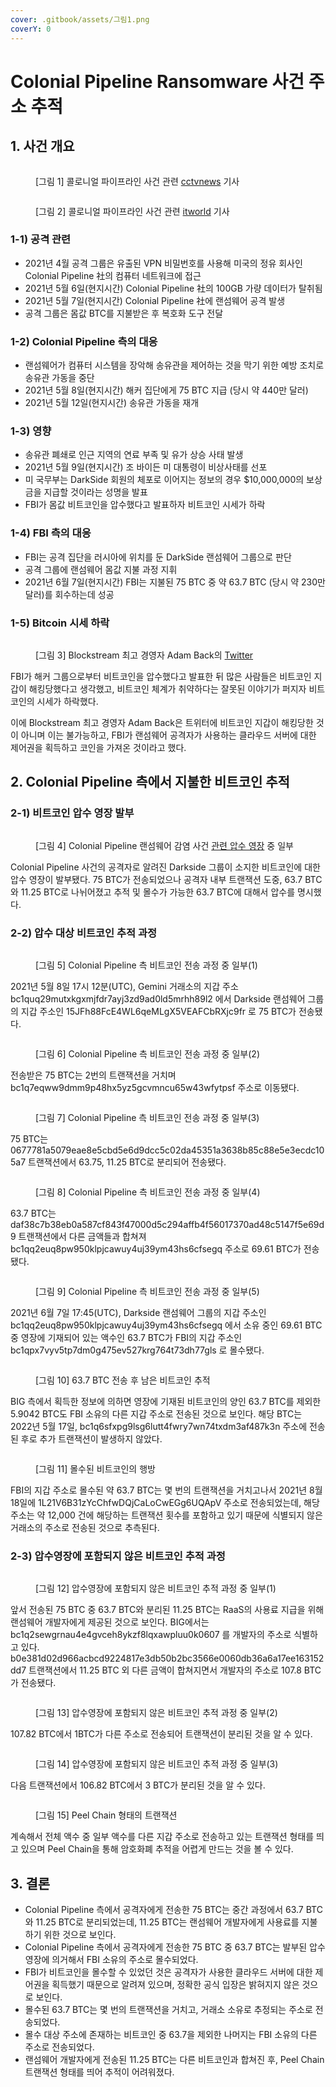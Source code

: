 ```yaml
---
cover: .gitbook/assets/그림1.png
coverY: 0
---
```


# Colonial Pipeline Ransomware 사건 주소 추적

## 1. 사건 개요

<figure><img src=".gitbook/assets/image (14).png" alt=""><figcaption><p>[그림 1] 콜로니얼 파이프라인 사건 관련 <a href="https://www.cctvnews.co.kr/news/articleView.html?idxno=229908">cctvnews</a> 기사</p></figcaption></figure>

<figure><img src=".gitbook/assets/image.png" alt=""><figcaption><p>[그림 2] 콜로니얼 파이프라인 사건 관련 <a href="https://www.itworld.co.kr/news/197089">itworld</a> 기사</p></figcaption></figure>



### 1-1) 공격 관련

* 2021년 4월 공격 그룹은 유출된 VPN 비밀번호를 사용해 미국의 정유 회사인 Colonial Pipeline 社의 컴퓨터 네트워크에 접근
* 2021년 5월 6일(현지시간) Colonial Pipeline 社의 100GB 가량 데이터가 탈취됨
* 2021년 5월 7일(현지시간) Colonial Pipeline 社에 랜섬웨어 공격 발생
* 공격 그룹은 몸값 BTC를 지불받은 후 복호화 도구 전달



### 1-2) Colonial Pipeline 측의 대응

* 랜섬웨어가 컴퓨터 시스템을 장악해 송유관을 제어하는 것을 막기 위한 예방 조치로 송유관 가동을 중단
* 2021년 5월 8일(현지시간) 해커 집단에게 75 BTC 지급 (당시 약 440만 달러)
* 2021년 5월 12일(현지시간) 송유관 가동을 재개



### 1-3) 영향

* 송유관 폐쇄로 인근 지역의 연료 부족 및 유가 상승 사태 발생
* 2021년 5월 9일(현지시간) 조 바이든 미 대통령이 비상사태를 선포
* 미 국무부는 DarkSide 회원의 체포로 이어지는 정보의 경우 $10,000,000의 보상금을 지급할 것이라는 성명을 발표
* FBI가 몸값 비트코인을 압수했다고 발표하자 비트코인 시세가 하락



### 1-4) FBI 측의 대응

* FBI는 공격 집단을 러시아에 위치를 둔 DarkSide 랜섬웨어 그룹으로 판단
* 공격 그룹에 랜섬웨어 몸값 지불 과정 지휘
* 2021년 6월 7일(현지시간) FBI는 지불된 75 BTC 중 약 63.7 BTC (당시 약 230만 달러)를 회수하는데 성공



### 1-5) Bitcoin 시세 하락

<figure><img src=".gitbook/assets/image (3).png" alt=""><figcaption><p>[그림 3] Blockstream 최고 경영자 Adam Back의 <a href="https://twitter.com/adam3us/status/1402182785205518337">Twitter</a></p></figcaption></figure>



FBI가 해커 그룹으로부터 비트코인을 압수했다고 발표한 뒤 많은 사람들은 비트코인 지갑이 해킹당했다고 생각했고, 비트코인 체계가 취약하다는 잘못된 이야기가 퍼지자 비트코인의 시세가 하락했다.

이에 Blockstream 최고 경영자 Adam Back은 트위터에 비트코인 지갑이 해킹당한 것이 아니며 이는 불가능하고, FBI가 랜섬웨어 공격자가 사용하는 클라우드 서버에 대한 제어권을 획득하고 코인을 가져온 것이라고 했다.



## 2. Colonial Pipeline 측에서 지불한 비트코인 추적



### 2-1) 비트코인 압수 영장 발부

<figure><img src=".gitbook/assets/image (33).png" alt=""><figcaption><p>[그림 4] Colonial Pipeline 랜섬웨어 감염 사건 <a href="https://www.justice.gov/d9/press-releases/attachments/2021/06/08/darkside_affidavit.pdf">관련 압수 영장</a> 중 일부</p></figcaption></figure>



Colonial Pipeline 사건의 공격자로 알려진 Darkside 그룹이 소지한 비트코인에 대한 압수 영장이 발부됐다. 75 BTC가 전송되었으나 공격자 내부 트랜잭션 도중, 63.7 BTC와 11.25 BTC로 나뉘어졌고 추적 및 몰수가 가능한 63.7 BTC에 대해서 압수를 명시했다.



### 2-2) 압수 대상 비트코인 추적 과정

<figure><img src=".gitbook/assets/image (15).png" alt=""><figcaption><p>[그림 5] Colonial Pipeline 측 비트코인 전송 과정 중 일부(1)</p></figcaption></figure>



2021년 5월 8일 17시 12분(UTC), Gemini 거래소의 지갑 주소 bc1quq29mutxkgxmjfdr7ayj3zd9ad0ld5mrhh89l2 에서 Darkside 랜섬웨어 그룹의 지갑 주소인 15JFh88FcE4WL6qeMLgX5VEAFCbRXjc9fr 로 75 BTC가 전송됐다.



<figure><img src=".gitbook/assets/image (16).png" alt=""><figcaption><p>[그림 6] Colonial Pipeline 측 비트코인 전송 과정 중 일부(2)</p></figcaption></figure>



전송받은 75 BTC는 2번의 트랜잭션을 거치며 bc1q7eqww9dmm9p48hx5yz5gcvmncu65w43wfytpsf 주소로 이동됐다.



<figure><img src=".gitbook/assets/image (11).png" alt=""><figcaption><p>[그림 7] Colonial Pipeline 측 비트코인 전송 과정 중 일부(3)</p></figcaption></figure>



75 BTC는 0677781a5079eae8e5cbd5e6d9dcc5c02da45351a3638b85c88e5e3ecdc105a7 트랜잭션에서 63.75, 11.25 BTC로 분리되어 전송됐다.



<figure><img src=".gitbook/assets/image (48).png" alt=""><figcaption><p>[그림 8] Colonial Pipeline 측 비트코인 전송 과정 중 일부(4)</p></figcaption></figure>



63.7 BTC는 daf38c7b38eb0a587cf843f47000d5c294affb4f56017370ad48c5147f5e69d9 트랜잭션에서 다른 금액들과 합쳐져 bc1qq2euq8pw950klpjcawuy4uj39ym43hs6cfsegq 주소로 69.61 BTC가 전송됐다.



<figure><img src=".gitbook/assets/image (4).png" alt=""><figcaption><p>[그림 9] Colonial Pipeline 측 비트코인 전송 과정 중 일부(5)</p></figcaption></figure>



2021년 6월 7일 17:45(UTC), Darkside 랜섬웨어 그룹의 지갑 주소인 bc1qq2euq8pw950klpjcawuy4uj39ym43hs6cfsegq 에서 소유 중인 69.61 BTC 중 영장에 기재되어 있는 액수인 63.7 BTC가 FBI의 지갑 주소인 bc1qpx7vyv5tp7dm0g475ev527krg764t73dh77gls 로 몰수됐다.



<figure><img src=".gitbook/assets/image (8).png" alt=""><figcaption><p>[그림 10] 63.7 BTC 전송 후 남은 비트코인 추적</p></figcaption></figure>



BIG 측에서 획득한 정보에 의하면 영장에 기재된 비트코인의 양인 63.7 BTC를 제외한 5.9042 BTC도 FBI 소유의 다른 지갑 주소로 전송된 것으로 보인다. 해당 BTC는 2022년 5월 17일, bc1q6sfxpg9lsg6lutt4fwry7wn74txdm3af487k3n 주소에 전송된 후로 추가 트랜잭션이 발생하지 않았다.



<figure><img src=".gitbook/assets/image (46).png" alt=""><figcaption><p>[그림 11] 몰수된 비트코인의 행방</p></figcaption></figure>



FBI의 지갑 주소로 몰수된 약 63.7 BTC는 몇 번의 트랜잭션을 거치고나서 2021년 8월 18일에 1L21V6B31zYcChfwDQjCaLoCwEGg6UQApV 주소로 전송되었는데, 해당 주소는 약 12,000 건에 해당하는 트랜잭션 횟수를 포함하고 있기 때문에 식별되지 않은 거래소의 주소로 전송된 것으로 추측된다.



### 2-3) 압수영장에 포함되지 않은 비트코인 추적 과정

<figure><img src=".gitbook/assets/image (9).png" alt=""><figcaption><p>[그림 12] 압수영장에 포함되지 않은 비트코인 추적 과정 중 일부(1)</p></figcaption></figure>



앞서 전송된 75 BTC 중 63.7 BTC와 분리된 11.25 BTC는 RaaS의 사용료 지급을 위해 랜섬웨어 개발자에게 제공된 것으로 보인다. BIG에서는 bc1q2sewgrnau4e4gvceh8ykzf8lqxawpluu0k0607 를 개발자의 주소로 식별하고 있다. b0e381d02d966acbcd9224817e3db50b2bc3566e0060db36a6a17ee163152dd7 트랜잭션에서 11.25 BTC 외 다른 금액이 합쳐지면서 개발자의 주소로 107.8 BTC가 전송됐다.



<figure><img src=".gitbook/assets/image (6).png" alt=""><figcaption><p>[그림 13] 압수영장에 포함되지 않은 비트코인 추적 과정 중 일부(2)</p></figcaption></figure>



107.82 BTC에서 1BTC가 다른 주소로 전송되어 트랜잭션이 분리된 것을 알 수 있다.



<figure><img src=".gitbook/assets/image (35).png" alt=""><figcaption><p>[그림 14] 압수영장에 포함되지 않은 비트코인 추적 과정 중 일부(3)</p></figcaption></figure>



다음 트랜잭션에서 106.82 BTC에서 3 BTC가 분리된 것을 알 수 있다.



<figure><img src=".gitbook/assets/image (1).png" alt=""><figcaption><p>[그림 15] Peel Chain 형태의 트랜잭션</p></figcaption></figure>



계속해서 전체 액수 중 일부 액수를 다른 지갑 주소로 전송하고 있는 트랜잭션 형태를 띄고 있으며 Peel Chain을 통해 암호화폐 추적을 어렵게 만드는 것을 볼 수 있다.



## 3. 결론

* Colonial Pipeline 측에서 공격자에게 전송한 75 BTC는 중간 과정에서 63.7 BTC와 11.25 BTC로 분리되었는데, 11.25 BTC는 랜섬웨어 개발자에게 사용료를 지불하기 위한 것으로 보인다.
* Colonial Pipeline 측에서 공격자에게 전송한 75 BTC 중 63.7 BTC는 발부된 압수영장에 의거해서 FBI   소유의 주소로 몰수되었다.
* FBI가 비트코인을 몰수할 수 있었던 것은 공격자가 사용한 클라우드 서버에 대한 제어권을 획득했기 때문으로 알려져 있으며, 정확한 공식 입장은 밝혀지지 않은 것으로 보인다.
* 몰수된 63.7 BTC는 몇 번의 트랜잭션을 거치고, 거래소 소유로 추정되는 주소로 전송되었다.
* 몰수 대상 주소에 존재하는 비트코인 중 63.7을 제외한 나머지는 FBI 소유의 다른 주소로 전송되었다.
* 랜섬웨어 개발자에게 전송된 11.25 BTC는 다른 비트코인과 합쳐진 후, Peel Chain 트랜잭션 형태를 띄어 추적이 어려워졌다.

